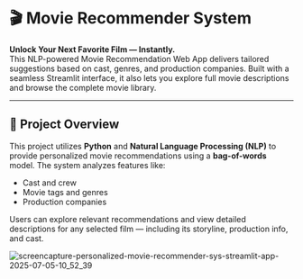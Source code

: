 # 🎬 Movie Recommender System

**Unlock Your Next Favorite Film — Instantly.**  
This NLP-powered Movie Recommendation Web App delivers tailored suggestions based on cast, genres, and production companies. Built with a seamless Streamlit interface, it also lets you explore full movie descriptions and browse the complete movie library.

---

## 🧠 Project Overview

This project utilizes **Python** and **Natural Language Processing (NLP)** to provide personalized movie recommendations using a **bag-of-words** model. The system analyzes features like:

- Cast and crew
- Movie tags and genres
- Production companies

Users can explore relevant recommendations and view detailed descriptions for any selected film — including its storyline, production info, and cast.
 
![screencapture-personalized-movie-recommender-sys-streamlit-app-2025-07-05-10_52_39](https://github.com/user-attachments/assets/bbfd759d-9399-49cd-ae19-dd96e8077c49)

  
